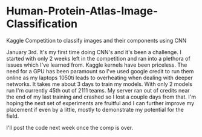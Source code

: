 # Human-Protein-Atlas-Image-Classification
Kaggle Competition to classify images and their components using CNN

January 3rd.
It's my first time doing CNN's and it's been a challenge. I started with only 2 weeks left in the competition and ran into a plethora of issues which I've learned from. Kaggle kernels have been priceless.
The need for a GPU has been paramount so I've used google credit to run them online as my laptops 1050ti leads to overheating when dealing with deeper networks.
It takes me about 3 days to train my models. With only 2 models run I'm currently 45th out of 2111 teams. 
My server ran out of credits near the end of my last training and crashed so I lost a couple days from that. I'm hoping the next set of experiments are fruitful and I can further improve my placement if even by a little, mostly to demonstrate my potential for the field.

I'll post the code next week once the comp is over.

